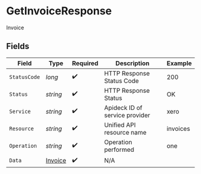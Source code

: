# GetInvoiceResponse

Invoice


## Fields

| Field                                         | Type                                          | Required                                      | Description                                   | Example                                       |
| --------------------------------------------- | --------------------------------------------- | --------------------------------------------- | --------------------------------------------- | --------------------------------------------- |
| `StatusCode`                                  | *long*                                        | :heavy_check_mark:                            | HTTP Response Status Code                     | 200                                           |
| `Status`                                      | *string*                                      | :heavy_check_mark:                            | HTTP Response Status                          | OK                                            |
| `Service`                                     | *string*                                      | :heavy_check_mark:                            | Apideck ID of service provider                | xero                                          |
| `Resource`                                    | *string*                                      | :heavy_check_mark:                            | Unified API resource name                     | invoices                                      |
| `Operation`                                   | *string*                                      | :heavy_check_mark:                            | Operation performed                           | one                                           |
| `Data`                                        | [Invoice](../../Models/Components/Invoice.md) | :heavy_check_mark:                            | N/A                                           |                                               |
